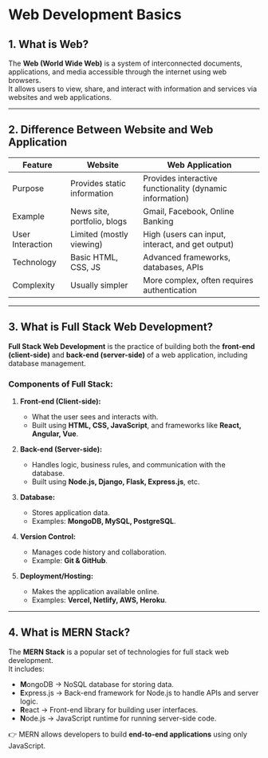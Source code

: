 # Web Development Basics

## 1. What is Web?
The **Web (World Wide Web)** is a system of interconnected documents, applications, and media accessible through the internet using web browsers.  
It allows users to view, share, and interact with information and services via websites and web applications.

---

## 2. Difference Between Website and Web Application

| Feature            | Website                                    | Web Application                               |
|--------------------|--------------------------------------------|-----------------------------------------------|
| Purpose            | Provides static information                | Provides interactive functionality (dynamic information)             |
| Example            | News site, portfolio, blogs                       | Gmail, Facebook, Online Banking                |
| User Interaction   | Limited (mostly viewing)                   | High (users can input, interact, and get output) |
| Technology         | Basic HTML, CSS, JS                        | Advanced frameworks, databases, APIs           |
| Complexity         | Usually simpler                            | More complex, often requires authentication    |

---

## 3. What is Full Stack Web Development?
**Full Stack Web Development** is the practice of building both the **front-end (client-side)** and **back-end (server-side)** of a web application, including database management.

### Components of Full Stack:
1. **Front-end (Client-side):**
   - What the user sees and interacts with.
   - Built using **HTML, CSS, JavaScript**, and frameworks like **React, Angular, Vue**.

2. **Back-end (Server-side):**
   - Handles logic, business rules, and communication with the database.
   - Built using **Node.js, Django, Flask, Express.js**, etc.

3. **Database:**
   - Stores application data.
   - Examples: **MongoDB, MySQL, PostgreSQL**.

4. **Version Control:**
   - Manages code history and collaboration.
   - Example: **Git & GitHub**.

5. **Deployment/Hosting:**
   - Makes the application available online.
   - Examples: **Vercel, Netlify, AWS, Heroku**.

---

## 4. What is MERN Stack?
The **MERN Stack** is a popular set of technologies for full stack web development.  
It includes:

- **M**ongoDB → NoSQL database for storing data.  
- **E**xpress.js → Back-end framework for Node.js to handle APIs and server logic.  
- **R**eact → Front-end library for building user interfaces.  
- **N**ode.js → JavaScript runtime for running server-side code.  

👉 MERN allows developers to build **end-to-end applications** using only JavaScript.
